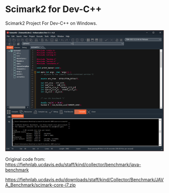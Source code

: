 # Scimark2 for Dev-C++
Scimark2 Project For Dev-C++ on Windows.

![Scimark2 Dev-C++](screenshot.png?raw=true "Scimark2 Dev-C++")

Original code from:
<https://fiehnlab.ucdavis.edu/staff/kind/collector/benchmark/java-benchmark>

<https://fiehnlab.ucdavis.edu/downloads/staff/kind/Collector/Benchmark/JAVA_Benchmark/scimark-core-i7.zip>
